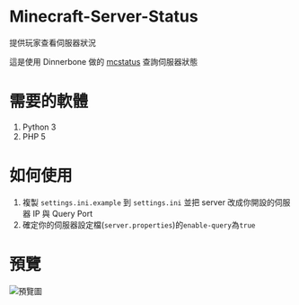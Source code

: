 # Minecraft-Server-Status
提供玩家查看伺服器狀況

這是使用 Dinnerbone 做的 [mcstatus](https://github.com/Dinnerbone/mcstatus) 查詢伺服器狀態

# 需要的軟體
1. Python 3
2. PHP 5

# 如何使用
1. 複製 `settings.ini.example` 到 `settings.ini` 並把 server 改成你開設的伺服器 IP 與 Query Port
2. 確定你的伺服器設定檔(`server.properties`)的`enable-query`為`true`

# 預覽
![預覽圖](http://i.imgur.com/4Wo83Di.png)